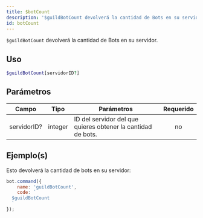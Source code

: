 ```yaml
---
title: $botCount
description: '$guildBotCount devolverá la cantidad de Bots en su servidor.'
id: botCount
---
```


`$guildBotCount` devolverá la cantidad de Bots en su servidor.

## Uso

```php
$guildBotCount[servidorID?]
```

## Parámetros

| Campo       | Tipo    | Parámetros                                                   | Requerido |
| ----------- | ------- | ------------------------------------------------------------ |:---------:|
| servidorID? | integer | ID del servidor del que quieres obtener la cantidad de bots. |    no     |

## Ejemplo(s)

Esto devolverá la cantidad de bots en su servidor:

```javascript
bot.command({
    name: 'guildBotCount',
    code: `
  $guildBotCount
  `
});
```
